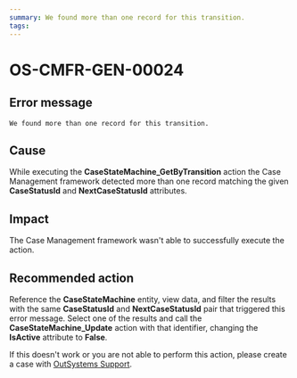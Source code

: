 ```yaml
---
summary: We found more than one record for this transition.
tags:
---
```


# OS-CMFR-GEN-00024

## Error message

`We found more than one record for this transition.`

## Cause

While executing the **CaseStateMachine_GetByTransition** action the Case Management framework detected more than one record matching the given **CaseStatusId** and **NextCaseStatusId** attributes.

## Impact

The Case Management framework wasn't able to successfully execute the action.

## Recommended action

Reference the **CaseStateMachine** entity, view data, and filter the results with the same **CaseStatusId** and **NextCaseStatusId** pair that triggered this error message. Select one of the results and call the **CaseStateMachine_Update** action with that identifier, changing the **IsActive** attribute to **False**.

If this doesn't work or you are not able to perform this action, please create a case with [OutSystems Support](https://success.outsystems.com/Support).
